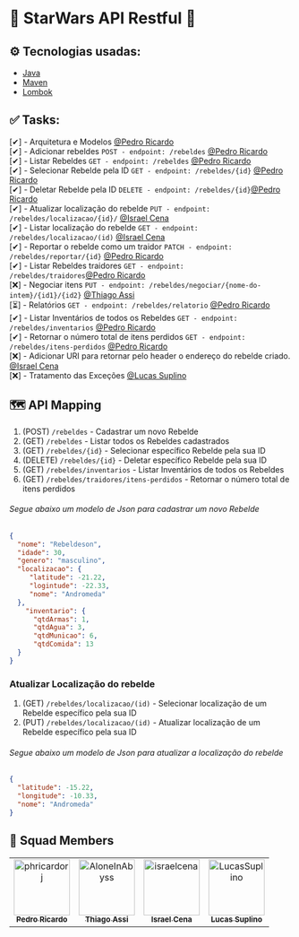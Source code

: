# 🌌 StarWars API Restful 🚀

## ⚙️ Tecnologias usadas:

- [Java](https://www.java.com/)
- [Maven](https://maven.apache.org/)
- [Lombok](https://projectlombok.org/)

## ✅ Tasks:
[✔] - Arquitetura e Modelos [@Pedro Ricardo](https://github.com/phricardorj/)<br>
[✔] - Adicionar rebeldes `POST - endpoint: /rebeldes` [@Pedro Ricardo](https://github.com/phricardorj/)<br>
[✔] - Listar Rebeldes  `GET - endpoint: /rebeldes` [@Pedro Ricardo](https://github.com/phricardorj/)<br>
[✔] - Selecionar Rebelde pela ID `GET - endpoint: /rebeldes/{id}` [@Pedro Ricardo](https://github.com/phricardorj/)<br>
[✔] - Deletar Rebelde pela ID `DELETE - endpoint: /rebeldes/{id}`[@Pedro Ricardo](https://github.com/phricardorj/)<br>
[✔] - Atualizar localização do rebelde `PUT - endpoint: /rebeldes/localizacao/{id}/` [@Israel Cena](https://github.com/israelcena)<br>
[✔] - Listar localização do rebelde `GET - endpoint: /rebeldes/localizacao/(id)` [@Israel Cena](https://github.com/israelcena)<br>
[✔] - Reportar o rebelde como um traidor `PATCH - endpoint: /rebeldes/reportar/{id}` [@Pedro Ricardo](https://github.com/phricardorj/)<br>
[✔] - Listar Rebeldes traidores `GET - endpoint: /rebeldes/traidores`[@Pedro Ricardo](https://github.com/phricardorj/)<br>
[❌] - Negociar itens `PUT - endpoint: /rebeldes/negociar/{nome-do-intem}/{id1}/{id2}` [@Thiago Assi](https://github.com/AloneInAbyss) <br>
[⏳] - Relatórios `GET - endpoint: /rebeldes/relatorio` [@Pedro Ricardo](https://github.com/phricardorj/)<br>
[✔] - Listar Inventários de todos os Rebeldes `GET - endpoint: /rebeldes/inventarios` [@Pedro Ricardo](https://github.com/phricardorj/)<br>
[✔] - Retornar o número total de itens perdidos `GET - endpoint: /rebeldes/itens-perdidos` [@Pedro Ricardo](https://github.com/phricardorj/)<br>
[❌] - Adicionar URI para retornar pelo header o endereço do rebelde criado. [@Israel Cena](https://github.com/israelcena)<br>
[❌] - Tratamento das Exceções [@Lucas Suplino](https://github.com/LucasSuplino)

## 🗺️ API Mapping

1. (POST) `/rebeldes` - Cadastrar um novo Rebelde
2. (GET) `/rebeldes` - Listar todos os Rebeldes cadastrados
3. (GET) `/rebeldes/{id}` - Selecionar específico Rebelde pela sua ID
4. (DELETE) `/rebeldes/{id}` - Deletar específico Rebelde pela sua ID
5. (GET) `/rebeldes/inventarios` - Listar Inventários de todos os Rebeldes
6. (GET) `/rebeldes/traidores/itens-perdidos` - Retornar o número total de itens perdidos

###### Segue abaixo um modelo de Json para cadastrar um novo Rebelde

```Json 
{
  "nome": "Rebeldeson",
  "idade": 30,
  "genero": "masculino",
  "localizacao": {
     "latitude": -21.22,
     "logintude": -22.33,
     "nome": "Andromeda"
  },
    "inventario": {
      "qtdArmas": 1,
      "qtdAgua": 3,
      "qtdMunicao": 6,
      "qtdComida": 13
  }
}
```

### Atualizar Localização do rebelde
1. (GET) `/rebeldes/localizacao/(id)` - Selecionar localização de um Rebelde específico pela sua ID
2. (PUT) `/rebeldes/localizacao/(id)` - Atualizar localização de um Rebelde específico pela sua ID

###### Segue abaixo um modelo de Json para atualizar a localização do rebelde

```Json 
{
  "latitude": -15.22,
  "longitude": -10.33,
  "nome": "Andromeda"
}
```

## 🖖 Squad Members<br>
<table>
  <tr>
    <td align="center">
      <a href="https://github.com/phricardorj">
        <img src="https://avatars.githubusercontent.com/u/70300680" width="100px;" alt="phricardorj"/><br>
        <sub>
          <b>Pedro Ricardo</b>
        </sub>
      </a>
    </td>
    <td align="center">
      <a href="https://github.com/AloneInAbyss">
        <img src="https://avatars.githubusercontent.com/u/37054274" width="100px;" alt="AloneInAbyss"/><br>
        <sub>
          <b>Thiago Assi</b>
        </sub>
      </a>
    </td>
    <td align="center">
      <a href="https://github.com/israelcena">
        <img src="https://avatars.githubusercontent.com/u/1072865" width="100px;" alt="israelcena"/><br>
        <sub>
          <b>Israel Cena</b>
        </sub>
      </a>
    </td>
    <td align="center">
      <a href="https://github.com/LucasSuplino">
        <img src="https://avatars.githubusercontent.com/u/31294320" width="100px;" alt="LucasSuplino"/><br>
        <sub>
          <b>Lucas Suplino</b>
        </sub>
      </a>
    </td>
  </tr>
</table>
